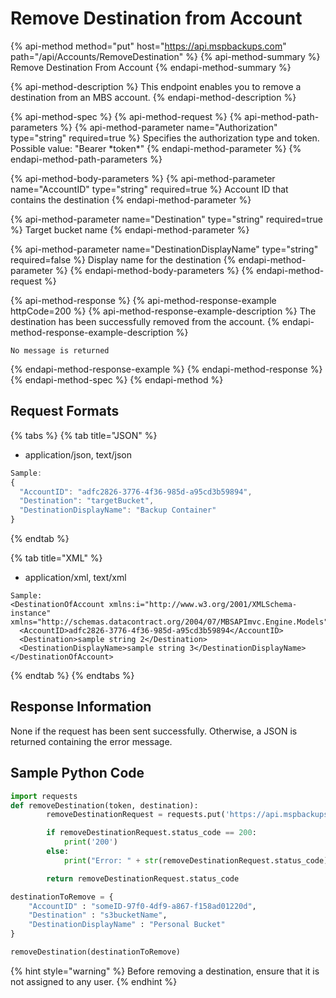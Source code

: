 # Remove Destination from Account

{% api-method method="put" host="https://api.mspbackups.com" path="/api/Accounts/RemoveDestination" %}
{% api-method-summary %}
Remove Destination From Account
{% endapi-method-summary %}

{% api-method-description %}
This endpoint enables you to remove a destination from an MBS account.
{% endapi-method-description %}

{% api-method-spec %}
{% api-method-request %}
{% api-method-path-parameters %}
{% api-method-parameter name="Authorization" type="string" required=true %}
Specifies the authorization type and token. Possible value: "Bearer \*token\*"
{% endapi-method-parameter %}
{% endapi-method-path-parameters %}

{% api-method-body-parameters %}
{% api-method-parameter name="AccountID" type="string" required=true %}
Account ID that contains the destination
{% endapi-method-parameter %}

{% api-method-parameter name="Destination" type="string" required=true %}
Target bucket name
{% endapi-method-parameter %}

{% api-method-parameter name="DestinationDisplayName" type="string" required=false %}
Display name for the destination
{% endapi-method-parameter %}
{% endapi-method-body-parameters %}
{% endapi-method-request %}

{% api-method-response %}
{% api-method-response-example httpCode=200 %}
{% api-method-response-example-description %}
The destination has been successfully removed from the account.
{% endapi-method-response-example-description %}

```text
No message is returned
```
{% endapi-method-response-example %}
{% endapi-method-response %}
{% endapi-method-spec %}
{% endapi-method %}

## Request Formats

{% tabs %}
{% tab title="JSON" %}
* application/json, text/json

```javascript
Sample: 
{
  "AccountID": "adfc2826-3776-4f36-985d-a95cd3b59894",
  "Destination": "targetBucket",
  "DestinationDisplayName": "Backup Container"
}
```
{% endtab %}

{% tab title="XML" %}
* application/xml, text/xml

```markup
Sample:
<DestinationOfAccount xmlns:i="http://www.w3.org/2001/XMLSchema-instance" xmlns="http://schemas.datacontract.org/2004/07/MBSAPImvc.Engine.Models">
  <AccountID>adfc2826-3776-4f36-985d-a95cd3b59894</AccountID>
  <Destination>sample string 2</Destination>
  <DestinationDisplayName>sample string 3</DestinationDisplayName>
</DestinationOfAccount>
```
{% endtab %}
{% endtabs %}

## Response Information

None if the request has been sent successfully. Otherwise, a JSON is returned containing the error message.

## Sample Python Code

```python
import requests
def removeDestination(token, destination):
        removeDestinationRequest = requests.put('https://api.mspbackups.com/api/Accounts/RemoveDestination', headers = {"Authorization": "Bearer " + token}, json = destination)

        if removeDestinationRequest.status_code == 200:
            print('200')
        else:
            print("Error: " + str(removeDestinationRequest.status_code))

        return removeDestinationRequest.status_code

destinationToRemove = {
    "AccountID" : "someID-97f0-4df9-a867-f158ad01220d",
    "Destination" : "s3bucketName",
    "DestinationDisplayName" : "Personal Bucket"
}

removeDestination(destinationToRemove)
```

{% hint style="warning" %}
Before removing a destination, ensure that it is not assigned to any user.
{% endhint %}

